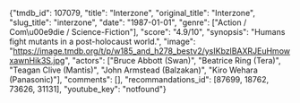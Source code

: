 {"tmdb_id": 107079, "title": "Interzone", "original_title": "Interzone", "slug_title": "interzone", "date": "1987-01-01", "genre": ["Action / Com\u00e9die / Science-Fiction"], "score": "4.9/10", "synopsis": "Humans fight mutants in a post-holocaust world.", "image": "https://image.tmdb.org/t/p/w185_and_h278_bestv2/ysIKbzlBAXRJEuHmowxawnHik3S.jpg", "actors": ["Bruce Abbott (Swan)", "Beatrice Ring (Tera)", "Teagan Clive (Mantis)", "John Armstead (Balzakan)", "Kiro Wehara (Panasonic)"], "comments": [], "recommandations_id": [87699, 18762, 73626, 31131], "youtube_key": "notfound"}